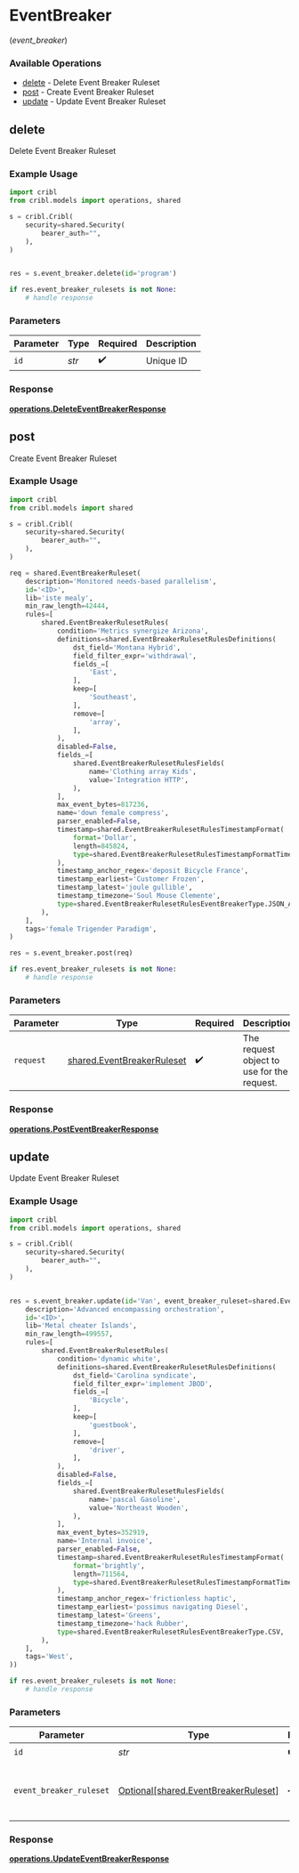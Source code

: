 # EventBreaker
(*event_breaker*)

### Available Operations

* [delete](#delete) - Delete Event Breaker Ruleset
* [post](#post) - Create Event Breaker Ruleset
* [update](#update) - Update Event Breaker Ruleset

## delete

Delete Event Breaker Ruleset

### Example Usage

```python
import cribl
from cribl.models import operations, shared

s = cribl.Cribl(
    security=shared.Security(
        bearer_auth="",
    ),
)


res = s.event_breaker.delete(id='program')

if res.event_breaker_rulesets is not None:
    # handle response
```

### Parameters

| Parameter          | Type               | Required           | Description        |
| ------------------ | ------------------ | ------------------ | ------------------ |
| `id`               | *str*              | :heavy_check_mark: | Unique ID          |


### Response

**[operations.DeleteEventBreakerResponse](../../models/operations/deleteeventbreakerresponse.md)**


## post

Create Event Breaker Ruleset

### Example Usage

```python
import cribl
from cribl.models import shared

s = cribl.Cribl(
    security=shared.Security(
        bearer_auth="",
    ),
)

req = shared.EventBreakerRuleset(
    description='Monitored needs-based parallelism',
    id='<ID>',
    lib='iste mealy',
    min_raw_length=42444,
    rules=[
        shared.EventBreakerRulesetRules(
            condition='Metrics synergize Arizona',
            definitions=shared.EventBreakerRulesetRulesDefinitions(
                dst_field='Montana Hybrid',
                field_filter_expr='withdrawal',
                fields_=[
                    'East',
                ],
                keep=[
                    'Southeast',
                ],
                remove=[
                    'array',
                ],
            ),
            disabled=False,
            fields_=[
                shared.EventBreakerRulesetRulesFields(
                    name='Clothing array Kids',
                    value='Integration HTTP',
                ),
            ],
            max_event_bytes=817236,
            name='down female compress',
            parser_enabled=False,
            timestamp=shared.EventBreakerRulesetRulesTimestampFormat(
                format='Dollar',
                length=845824,
                type=shared.EventBreakerRulesetRulesTimestampFormatTimestampType.AUTO,
            ),
            timestamp_anchor_regex='deposit Bicycle France',
            timestamp_earliest='Customer Frozen',
            timestamp_latest='joule gullible',
            timestamp_timezone='Soul Mouse Clemente',
            type=shared.EventBreakerRulesetRulesEventBreakerType.JSON_ARRAY,
        ),
    ],
    tags='female Trigender Paradigm',
)

res = s.event_breaker.post(req)

if res.event_breaker_rulesets is not None:
    # handle response
```

### Parameters

| Parameter                                                                | Type                                                                     | Required                                                                 | Description                                                              |
| ------------------------------------------------------------------------ | ------------------------------------------------------------------------ | ------------------------------------------------------------------------ | ------------------------------------------------------------------------ |
| `request`                                                                | [shared.EventBreakerRuleset](../../models/shared/eventbreakerruleset.md) | :heavy_check_mark:                                                       | The request object to use for the request.                               |


### Response

**[operations.PostEventBreakerResponse](../../models/operations/posteventbreakerresponse.md)**


## update

Update Event Breaker Ruleset

### Example Usage

```python
import cribl
from cribl.models import operations, shared

s = cribl.Cribl(
    security=shared.Security(
        bearer_auth="",
    ),
)


res = s.event_breaker.update(id='Van', event_breaker_ruleset=shared.EventBreakerRuleset(
    description='Advanced encompassing orchestration',
    id='<ID>',
    lib='Metal cheater Islands',
    min_raw_length=499557,
    rules=[
        shared.EventBreakerRulesetRules(
            condition='dynamic white',
            definitions=shared.EventBreakerRulesetRulesDefinitions(
                dst_field='Carolina syndicate',
                field_filter_expr='implement JBOD',
                fields_=[
                    'Bicycle',
                ],
                keep=[
                    'guestbook',
                ],
                remove=[
                    'driver',
                ],
            ),
            disabled=False,
            fields_=[
                shared.EventBreakerRulesetRulesFields(
                    name='pascal Gasoline',
                    value='Northeast Wooden',
                ),
            ],
            max_event_bytes=352919,
            name='Internal invoice',
            parser_enabled=False,
            timestamp=shared.EventBreakerRulesetRulesTimestampFormat(
                format='brightly',
                length=711564,
                type=shared.EventBreakerRulesetRulesTimestampFormatTimestampType.FORMAT,
            ),
            timestamp_anchor_regex='frictionless haptic',
            timestamp_earliest='possimus navigating Diesel',
            timestamp_latest='Greens',
            timestamp_timezone='hack Rubber',
            type=shared.EventBreakerRulesetRulesEventBreakerType.CSV,
        ),
    ],
    tags='West',
))

if res.event_breaker_rulesets is not None:
    # handle response
```

### Parameters

| Parameter                                                                          | Type                                                                               | Required                                                                           | Description                                                                        |
| ---------------------------------------------------------------------------------- | ---------------------------------------------------------------------------------- | ---------------------------------------------------------------------------------- | ---------------------------------------------------------------------------------- |
| `id`                                                                               | *str*                                                                              | :heavy_check_mark:                                                                 | Unique ID                                                                          |
| `event_breaker_ruleset`                                                            | [Optional[shared.EventBreakerRuleset]](../../models/shared/eventbreakerruleset.md) | :heavy_minus_sign:                                                                 | Event Breaker Ruleset object to be updated                                         |


### Response

**[operations.UpdateEventBreakerResponse](../../models/operations/updateeventbreakerresponse.md)**

